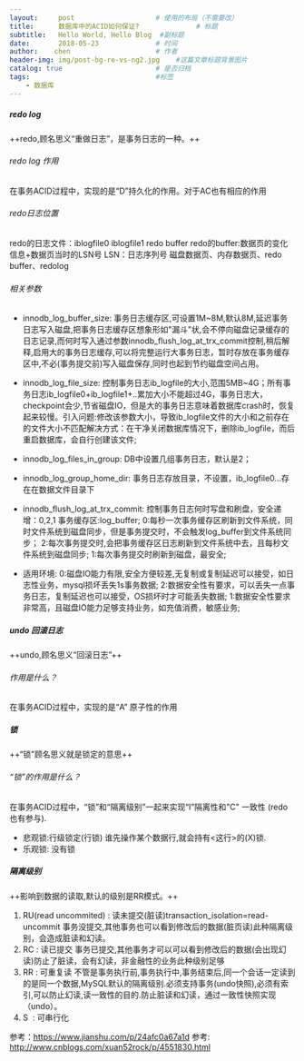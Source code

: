 ```yaml
---
layout:     post                    # 使用的布局（不需要改）
title:      数据库中的ACID如何保证?              # 标题 
subtitle:   Hello World, Hello Blog  #副标题
date:       2018-05-23              # 时间
author:    chen                     # 作者
header-img: img/post-bg-re-vs-ng2.jpg    #这篇文章标题背景图片
catalog: true                       # 是否归档
tags:                               #标签
    - 数据库
---
```


##### redo log
++redo,顾名思义“重做日志”，是事务日志的一种。++
###### redo log 作用
在事务ACID过程中，实现的是“D”持久化的作用。对于AC也有相应的作用
###### redo日志位置
redo的日志文件：iblogfile0 iblogfile1
redo buffer
redo的buffer:数据页的变化信息+数据页当时的LSN号
LSN：日志序列号  磁盘数据页、内存数据页、redo buffer、redolog

###### 相关参数
- innodb_log_buffer_size:
事务日志缓存区,可设置1M~8M,默认8M,延迟事务日志写入磁盘,把事务日志缓存区想象形如"漏斗"状,会不停向磁盘记录缓存的日志记录,而何时写入通过参数innodb_flush_log_at_trx_commit控制,稍后解释,启用大的事务日志缓存,可以将完整运行大事务日志，暂时存放在事务缓存区中,不必(事务提交前)写入磁盘保存,同时也起到节约磁盘空间占用。

- innodb_log_file_size:
控制事务日志ib_logfile的大小,范围5MB~4G；所有事务日志ib_logfile0+ib_logfile1+..累加大小不能超过4G，事务日志大，checkpoint会少,节省磁盘IO，但是大的事务日志意味着数据库crash时，恢复起来较慢。引入问题:修改该参数大小，导致ib_logfile文件的大小和之前存在的文件大小不匹配解决方式：在干净关闭数据库情况下，删除ib_logfile，而后重启数据库，会自行创建该文件;

- innodb_log_files_in_group:
DB中设置几组事务日志，默认是2；

- innodb_log_group_home_dir:
事务日志存放目录，不设置，ib_logfile0...存在在数据文件目录下

- innodb_flush_log_at_trx_commit:
控制事务日志何时写盘和刷盘，安全递增：0,2,1
事务缓存区:log_buffer;
0:每秒一次事务缓存区刷新到文件系统，同时文件系统到磁盘同步，但是事务提交时，不会触发log_buffer到文件系统同步；
2:每次事务提交时,会把事务缓存区日志刷新到文件系统中去，且每秒文件系统到磁盘同步;
1:每次事务提交时刷新到磁盘，最安全;

- 适用环境:
0:磁盘IO能力有限,安全方便较差,无复制或复制延迟可以接受，如日志性业务，mysql损坏丢失1s事务数据;
2:数据安全性有要求，可以丢失一点事务日志，复制延迟也可以接受，OS损坏时才可能丢失数据;
1:数据安全性要求非常高，且磁盘IO能力足够支持业务，如充值消费，敏感业务;

##### undo 回滚日志
++undo,顾名思义“回滚日志”++
###### 作用是什么？
在事务ACID过程中，实现的是“A” 原子性的作用

##### 锁 
++“锁”顾名思义就是锁定的意思++
###### “锁”的作用是什么？
在事务ACID过程中，“锁”和“隔离级别”一起来实现“I”隔离性和"C" 一致性 (redo也有参与).
- 悲观锁:行级锁定(行锁)
谁先操作某个数据行,就会持有<这行>的(X)锁.
- 乐观锁: 没有锁

##### 隔离级别 
++影响到数据的读取,默认的级别是RR模式。++
1. RU(read uncommited) : 读未提交(脏读)transaction_isolation=read-uncommit	事务没提交,其他事务也可以看到修改后的数据(脏页读)此种隔离级别，会造成脏读和幻读。
1. RC : 读已提交	事务已提交,其他事务才可以可以看到修改后的数据(会出现幻读)防止了脏读，会有幻读，非金融性的业务此种级别足够
1. RR : 可重复读	不管是事务执行前,事务执行中,事务结束后,同一个会话一定读到的是同一个数据,MySQL默认的隔离级别.必须支持事务(undo快照),必须有索引,可以防止幻读,读一致性的目的.防止脏读和幻读，通过一致性快照实现（undo）。	
1. S  : 可串行化


参考：https://www.jianshu.com/p/24afc0a67a1d
参考: http://www.cnblogs.com/xuan52rock/p/4551830.html

